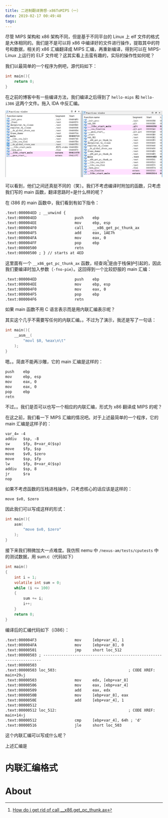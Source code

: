 ```yaml
---
title: 二进制翻译猜想-x86ToMIPS（一）
date: 2019-02-17 00:49:48
tags:
---
```


尽管 MIPS 架构和 x86 架构不同，但是基于不同平台的 Linux 上 elf 文件的格式是大体相同的。我们是不是可以将 x86 中编译好的文件进行操作，提取其中的符号和数据，相关的 x86 汇编翻译成 MIPS 汇编，再重新编译，得到可以在 MIPS-Linux 上运行的 ELF 文件呢？这其实看上去蛮有趣的，实际的操作性如何呢？

<!--more-->

我们以最简单的一个程序为例吧，源代码如下：

```c
int main(){
    return 0;
}
```

在之前的博客中有一些编译方法，我们编译之后得到了 `hello-mips` 和 `hello-i386` 这两个文件。拖入 IDA 中反汇编。

![](assets/mips-i386-1.png)

可以看到，他们之间还真挺不同的（笑）。我们不考虑编译时附加的函数，只考虑我们写的 main 函数，翻译思路时=是什么样的呢？

在 i386 的 main 函数中，我们看到有如下指令：

```assembly
.text:000004ED ; __unwind {
.text:000004ED                 push    ebp
.text:000004EE                 mov     ebp, esp
.text:000004F0                 call    __x86_get_pc_thunk_ax
.text:000004F5                 add     eax, 1AE7h
.text:000004FA                 mov     eax, 0
.text:000004FF                 pop     ebp
.text:00000500                 retn
.text:00000500 ; } // starts at 4ED
```

这里面有一个 `__x86_get_pc_thunk_ax` 函数，经查询[^1]是由于栈保护引起的，因此我们要编译时加入参数（`-fno-pie`）。这回得到一个比较舒服的 main 汇编：

```assembly
.text:000004ED                 push    ebp
.text:000004EE                 mov     ebp, esp
.text:000004F0                 mov     eax, 0
.text:000004F5                 pop     ebp
.text:000004F6                 retn
```

如果 main 函数不用 C 语言表示而是用内联汇编表示呢？

其实这个几乎不需要写任何的内联汇编。。不过为了演示，我还是写了一句话：

```c
int main(){
    __asm__(
        "movl $0, %eax\n\t"
    );
}
```

嗯。。简直不能再沙雕，它的 main 汇编是这样的：

```assembly
push    ebp
mov     ebp, esp
mov     eax, 0
mov     eax, 0
pop     ebp
retn
```

不过。。我们是否可以也写一个相应的内联汇编，形式为 x86 翻译成 MIPS 的呢？

在这之前，我们看一下 MIPS 汇编的情况吧。对于上述最简单的一个程序，它的 main 汇编是这样子的：

```assembly
var_4= -4
addiu   $sp, -8
sw      $fp, 8+var_4($sp)
move    $fp, $sp
move    $v0, $zero
move    $sp, $fp
lw      $fp, 8+var_4($sp)
addiu   $sp, 8
jr      $ra
nop
```

如果不考虑函数的压栈进栈操作，只考虑核心的话应该是这样的：

```assembly
move $v0, $zero
```

因此我们可以写成这样的形式：

```c
int main(){
    asm(
        "move $v0, $zero"
    );
}
```

接下来我们稍微加大一点难度。我仿照 nemu 中 `/nexus-am/tests/cputests` 中的测试数据，用 sum.c（代码如下）

```c
int main()
{
    int i = 1;
    volatile int sum = 0;
    while (i <= 100)
    {
        sum += i;
        i++;
    }
    return 0;
}
```

编译后的汇编代码如下（i386）：

```assembly
.text:000004F3                 mov     [ebp+var_4], 1
.text:000004FA                 mov     [ebp+var_8], 0
.text:00000501                 jmp     short loc_512
.text:00000503 ; ---------------------------------------------------------------------
.text:00000503
.text:00000503 loc_503:                                ; CODE XREF: main+29↓j
.text:00000503                 mov     edx, [ebp+var_8]
.text:00000506                 mov     eax, [ebp+var_4]
.text:00000509                 add     eax, edx
.text:0000050B                 mov     [ebp+var_8], eax
.text:0000050E                 add     [ebp+var_4], 1
.text:00000512
.text:00000512 loc_512:                                ; CODE XREF: main+14↑j
.text:00000512                 cmp     [ebp+var_4], 64h ; 'd'
.text:00000516                 jle     short loc_503
```

这个内联汇编可以写成什么呢？

上述汇编是

# 内联汇编格式





# About

[^1]: [How do i get rid of call	__x86.get_pc_thunk.ax](https://stackoverflow.com/questions/50105581/how-do-i-get-rid-of-call-x86-get-pc-thunk-ax)